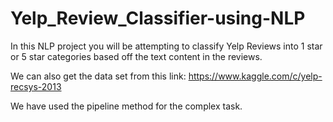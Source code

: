 # Yelp_Review_Classifier-using-NLP
In this NLP project you will be attempting to classify Yelp Reviews into 1 star or 5 star categories based off the text content in the reviews. 

We can also get the data set from this link:
https://www.kaggle.com/c/yelp-recsys-2013

We have used the pipeline method for the complex task.

